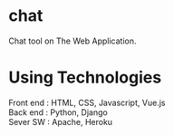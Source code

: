 # chat
Chat tool on The Web Application.

# Using Technologies
  Front end : HTML, CSS, Javascript, Vue.js  
  Back end  : Python, Django  
  Sever SW  : Apache, Heroku  
